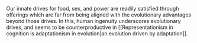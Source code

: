 Our innate drives for food, sex, and power are readily satisfied through offerings which are far from being aligned with the evolutionary advantages beyond those drives. In this, human ingenuity underscores evolutionary drives, and seems to be counterproductive in [[Representationism in cognition is adaptationism in evolution|an evolution driven by adaptation]].
